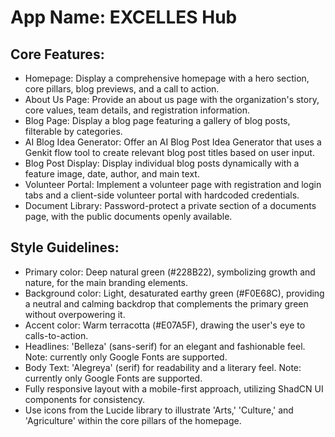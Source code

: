 # **App Name**: EXCELLES Hub

## Core Features:

- Homepage: Display a comprehensive homepage with a hero section, core pillars, blog previews, and a call to action.
- About Us Page: Provide an about us page with the organization's story, core values, team details, and registration information.
- Blog Page: Display a blog page featuring a gallery of blog posts, filterable by categories.
- AI Blog Idea Generator: Offer an AI Blog Post Idea Generator that uses a Genkit flow tool to create relevant blog post titles based on user input.
- Blog Post Display: Display individual blog posts dynamically with a feature image, date, author, and main text.
- Volunteer Portal: Implement a volunteer page with registration and login tabs and a client-side volunteer portal with hardcoded credentials.
- Document Library: Password-protect a private section of a documents page, with the public documents openly available.

## Style Guidelines:

- Primary color: Deep natural green (#228B22), symbolizing growth and nature, for the main branding elements.
- Background color: Light, desaturated earthy green (#F0E68C), providing a neutral and calming backdrop that complements the primary green without overpowering it.
- Accent color: Warm terracotta (#E07A5F), drawing the user's eye to calls-to-action.
- Headlines: 'Belleza' (sans-serif) for an elegant and fashionable feel. Note: currently only Google Fonts are supported.
- Body Text: 'Alegreya' (serif) for readability and a literary feel. Note: currently only Google Fonts are supported.
- Fully responsive layout with a mobile-first approach, utilizing ShadCN UI components for consistency.
- Use icons from the Lucide library to illustrate 'Arts,' 'Culture,' and 'Agriculture' within the core pillars of the homepage.